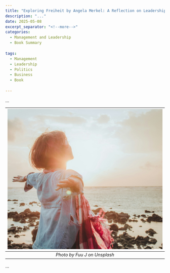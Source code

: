 ```yaml
---
title: "Exploring Freiheit by Angela Merkel: A Reflection on Leadership, Crisis, and the Politics of Freedom"
description: "..."
date: 2025-05-08
excerpt_separator: "<!--more-->"
categories:
  - Management and Leadership
  - Book Summary

tags:
  - Management
  - Leadership
  - Politics
  - Business
  - Book

---
```


...

| ![image](/assets/images/fuu-j-freedom-unsplash.jpg) |
|:--:|
| *Photo by Fuu J on Unsplash* |

...